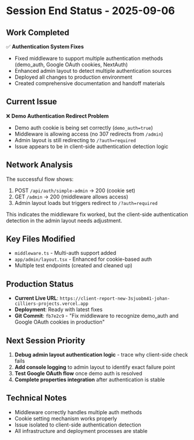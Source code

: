 # Session End Status - 2025-09-06

## Work Completed
✅ **Authentication System Fixes**
- Fixed middleware to support multiple authentication methods (demo_auth, Google OAuth cookies, NextAuth)
- Enhanced admin layout to detect multiple authentication sources
- Deployed all changes to production environment
- Created comprehensive documentation and handoff materials

## Current Issue
❌ **Demo Authentication Redirect Problem**
- Demo auth cookie is being set correctly (`demo_auth=true`)
- Middleware is allowing access (no 307 redirects from `/admin`)  
- Admin layout is still redirecting to `/?auth=required`
- Issue appears to be in client-side authentication detection logic

## Network Analysis
The successful flow shows:
1. POST `/api/auth/simple-admin` → 200 (cookie set)
2. GET `/admin` → 200 (middleware allows access)
3. Admin layout loads but triggers redirect to `/?auth=required`

This indicates the middleware fix worked, but the client-side authentication detection in the admin layout needs adjustment.

## Key Files Modified
- `middleware.ts` - Multi-auth support added
- `app/admin/layout.tsx` - Enhanced for cookie-based auth
- Multiple test endpoints (created and cleaned up)

## Production Status
- **Current Live URL**: `https://client-report-new-3sjuobm41-johan-cilliers-projects.vercel.app`
- **Deployment**: Ready with latest fixes
- **Git Commit**: `fb7e2c9` - "Fix middleware to recognize demo_auth and Google OAuth cookies in production"

## Next Session Priority
1. **Debug admin layout authentication logic** - trace why client-side check fails
2. **Add console logging** to admin layout to identify exact failure point
3. **Test Google OAuth flow** once demo auth is resolved
4. **Complete properties integration** after authentication is stable

## Technical Notes
- Middleware correctly handles multiple auth methods
- Cookie setting mechanism works properly
- Issue isolated to client-side authentication detection
- All infrastructure and deployment processes are stable
